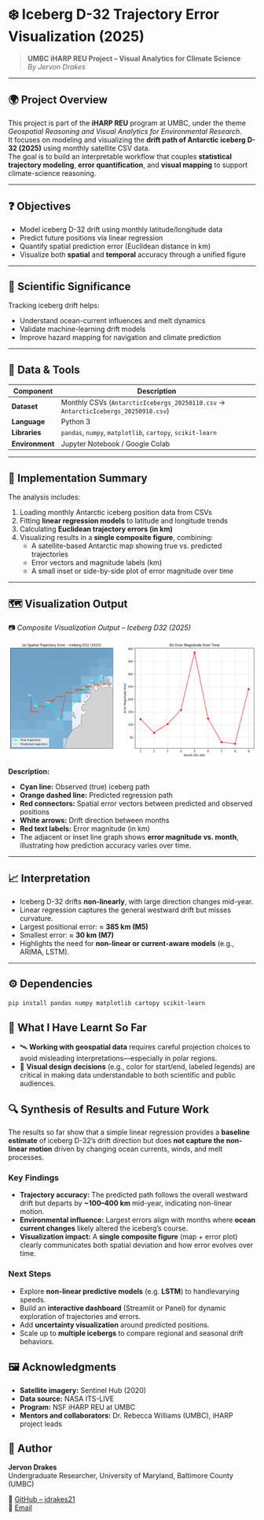 # ❄️ Iceberg D-32 Trajectory Error Visualization (2025)

> **UMBC iHARP REU Project – Visual Analytics for Climate Science**  
> *By Jervon Drakes*  

---

## 🌍 Project Overview  

This project is part of the **iHARP REU** program at UMBC, under the theme *Geospatial Reasoning and Visual Analytics for Environmental Research*.  
It focuses on modeling and visualizing the **drift path of Antarctic iceberg D-32 (2025)** using monthly satellite CSV data.  
The goal is to build an interpretable workflow that couples **statistical trajectory modeling**, **error quantification**, and **visual mapping** to support climate-science reasoning.

---

## ❓ Objectives  

- Model iceberg D-32 drift using monthly latitude/longitude data  
- Predict future positions via linear regression  
- Quantify spatial prediction error (Euclidean distance in km)  
- Visualize both **spatial** and **temporal** accuracy through a unified figure  

---

## 🧊 Scientific Significance  

Tracking iceberg drift helps:  
- Understand ocean-current influences and melt dynamics  
- Validate machine-learning drift models  
- Improve hazard mapping for navigation and climate prediction  

---

## 🧪 Data & Tools  

| Component | Description |
|------------|-------------|
| **Dataset** | Monthly CSVs (`AntarcticIcebergs_20250110.csv` → `AntarcticIcebergs_20250918.csv`) |
| **Language** | Python 3 |
| **Libraries** | `pandas`, `numpy`, `matplotlib`, `cartopy`, `scikit-learn` |
| **Environment** | Jupyter Notebook / Google Colab |

---

## 🧮 Implementation Summary  

The analysis includes:  
1. Loading monthly Antarctic iceberg position data from CSVs  
2. Fitting **linear regression models** to latitude and longitude trends  
3. Calculating **Euclidean trajectory errors (in km)**  
4. Visualizing results in a **single composite figure**, combining:  
   - A satellite-based Antarctic map showing true vs. predicted trajectories  
   - Error vectors and magnitude labels (km)  
   - A small inset or side-by-side plot of error magnitude over time  

---

## 🗺️ Visualization Output  

📷 *Composite Visualization Output – Iceberg D32 (2025)*  

![Iceberg D32 Trajectory and Error Visualization](iceberg_d32_combined.png)

**Description:**  
- **Cyan line:** Observed (true) iceberg path  
- **Orange dashed line:** Predicted regression path  
- **Red connectors:** Spatial error vectors between predicted and observed positions  
- **White arrows:** Drift direction between months  
- **Red text labels:** Error magnitude (in km)  
- The adjacent or inset line graph shows **error magnitude vs. month**, illustrating how prediction accuracy varies over time.

---

## 📈 Interpretation  

- Iceberg D-32 drifts **non-linearly**, with large direction changes mid-year.  
- Linear regression captures the general westward drift but misses curvature.  
- Largest positional error: ≈ **385 km (M5)**  
- Smallest error: ≈ **30 km (M7)**  
- Highlights the need for **non-linear or current-aware models** (e.g., ARIMA, LSTM).

---

## ⚙️ Dependencies

```bash
pip install pandas numpy matplotlib cartopy scikit-learn
```

## 🤔 What I Have Learnt So Far

- 🛰️ **Working with geospatial data** requires careful projection choices to avoid misleading interpretations—especially in polar regions.  
- 🧭 **Visual design decisions** (e.g., color for start/end, labeled legends) are critical in making data understandable to both scientific and public audiences.  

## 🔍 Synthesis of Results and Future Work

The results so far show that a simple linear regression provides a **baseline estimate** of iceberg D-32’s drift direction but does **not capture the non-linear motion** driven by changing ocean currents, winds, and melt processes.

### Key Findings
- **Trajectory accuracy:** The predicted path follows the overall westward drift but departs by **~100–400 km** mid-year, indicating non-linear motion.  
- **Environmental influence:** Largest errors align with months where **ocean current changes** likely altered the iceberg’s course.  
- **Visualization impact:** A **single composite figure** (map + error plot) clearly communicates both spatial deviation and how error evolves over time.  

### Next Steps
- Explore **non-linear predictive models** (e.g. **LSTM**) to handlevarying speeds.  
- Build an **interactive dashboard** (Streamlit or Panel) for dynamic exploration of trajectories and errors.  
- Add **uncertainty visualization** around predicted positions.  
- Scale up to **multiple icebergs** to compare regional and seasonal drift behaviors.  

## 🖼️ Acknowledgments

- **Satellite imagery:** Sentinel Hub (2020)  
- **Data source:** NASA ITS-LIVE  
- **Program:** NSF iHARP REU at UMBC  
- **Mentors and collaborators:** Dr. Rebecca Williams (UMBC), iHARP project leads 


## 🧠 Author  

**Jervon Drakes**  
Undergraduate Researcher, University of Maryland, Baltimore County (UMBC)  

🔗 [GitHub – jdrakes21](https://github.com/jdrakes21)  
📧 [Email](mailto:jdrakes1@umbc.edu)

